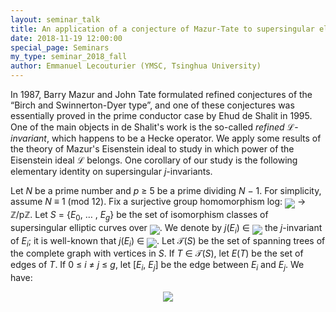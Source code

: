 ```yaml
---
layout: seminar_talk
title: An application of a conjecture of Mazur-Tate to supersingular elliptic curves
date: 2018-11-19 12:00:00
special_page: Seminars
my_type: seminar_2018_fall
author: Emmanuel Lecouturier (YMSC, Tsinghua University)
---
```


In 1987, Barry Mazur and John Tate formulated refined conjectures of the “Birch and Swinnerton-Dyer type”, and one of these conjectures was essentially proved in the prime conductor case by
Ehud de Shalit in 1995. One of the main objects in de Shalit's work is the so-called *refined* ℒ-*invariant*, which happens to be a Hecke operator. We apply some results of the theory of Mazur's
Eisenstein ideal to study in which power of the Eisenstein ideal ℒ belongs. One corollary of our
study is the following elementary identity on supersingular *j*-invariants.

Let *N* be a prime number and *p* ≥ 5 be a prime dividing *N* − 1. For simplicity, assume
*N* ≡ 1 (mod 12).
Fix a surjective group homomorphism
log: <img src='{{ "/media/FN2times.svg" | prepend: site.baseurl }}' style='vertical-align: -4.5pt'>
→ ℤ/pℤ.
Let *S* =
{*E*<sub>0</sub>, … , *E*<sub><i>g</i></sub>} be the set of isomorphism classes of supersingular elliptic curves over <img src='{{ "/media/overlineFN.svg" | prepend: site.baseurl }}' style='vertical-align: -4.5pt'>.
We
denote by *j*(*E*<sub><i>i</i></sub>) ∈ <img src='{{ "/media/overlineFN.svg" | prepend: site.baseurl }}' style='vertical-align: -4.5pt'> the *j*-invariant
of *E*<sub><i>i</i></sub>;
it is well-known that *j*(*E*<sub><i>i</i></sub>) ∈ <img src='{{ "/media/FN2.svg" | prepend: site.baseurl }}' style='vertical-align: -4.5pt'>.
Let 𝒯(*S*) be the
set of spanning trees of the complete graph with vertices in *S*.
If *T* ∈ 𝒯(*S*), let *E*(*T*) be the set
of edges of *T*. If 0 ≤ *i* ≠ *j* ≤ *g*, let [*E*<sub><i>i</i></sub>, *E*<sub><i>j</i></sub>]
be the edge between *E*<sub><i>i</i></sub> and *E*<sub><i>j</i></sub>. We have:

<p align='center'><img src='{{ "/media/2018-11-19-lecouturier-1.svg" | prepend: site.baseurl }}'></p>
